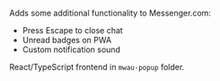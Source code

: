 Adds some additional functionality to Messenger.com:
- Press Escape to close chat
- Unread badges on PWA
- Custom notification sound

React/TypeScript frontend in `mwau-popup` folder.